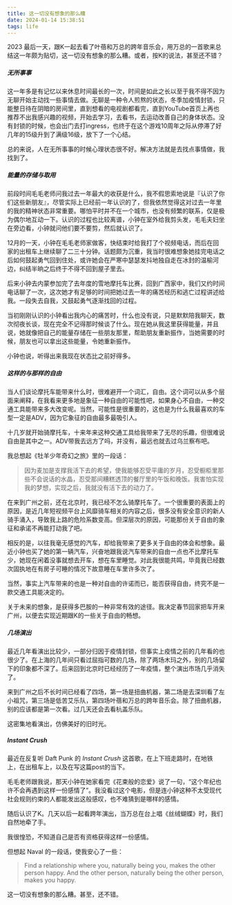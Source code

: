 ```yaml
---
title: 这一切没有想象的那么糟
date: 2024-01-14 15:38:51
tags: life
---
```


2023 最后一天，跟K一起去看了叶蓓和万总的跨年音乐会，用万总的一首歌来总结这一年颇为贴切，这一切没有想象的那么糟。或者，按K的说法，甚至还不错？

<!--more-->

##### 无所事事

这一年多是有记忆以来休息时间最长的一次，时间是如此之长以至于我不得不因为无聊开始主动找一些事情去做。无聊是一种令人煎熬的状态，冬季加疫情封锁，只能整日待在阴暗的房间里，直到想看的电视剧都看完，直到YouTube首页上再也推荐不出我感兴趣的视频，开始去学习，去看书，去运动改善自己的身体状态。没有封锁的时候，也会出门去打ingress，也终于在这个游戏10周年之际从停滞了好几年的15级升到了满级16级，放下了一个心结。

总的来说，人在无所事事的时候心理状态很不好。解决方法就是去找点事情做，我找到了。

##### 能量的存储与取用

前段时间毛毛老师问我过去一年最大的收获是什么，我不假思索地说是『认识了你们这些新朋友』，尽管实际上已经前一年认识的了，但我依然觉得这对过去一年里的我的精神状态非常重要。哪怕平时并不在一个城市，也没有频繁的联系，仅是极为偶尔地互动一下。认识的过程也比较离谱，小钟在室外给我剪头发，毛毛夫妇坐在旁边看，小钟就问他们要不要剪，然后就认识了。

12月的一天，小钟在毛毛老师家做客，快结束时给我打了个视频电话，而后在回家的出租车上继续聊了二三十分钟。话题颇为沉重，我当时很难想象她挂完电话之后如何鼓起勇气回到住处，或许她会在严寒中瑟瑟发抖地独自走在冰封的温榆河边，纠结半晌之后终于不得不回到屋子里去。

后来小钟去内蒙参加完了去年度的雪地摩托车比赛，回到广西家中，我们又约时间电话聊了一次，这次她才有足够的时间把她过去一年的痛苦经历和逃亡过程讲述给我。一段失去自我，又鼓起勇气逐渐找回的过程。

当初刚刚认识的小钟看出我内心的痛苦时，什么也没有说，只是默默陪我聊天，数次彻夜长谈，现在完全不记得那时候谈了什么。现在她从我这里获得能量，并且说，她就像把自己的能量存储在一些朋友那里，帮助朋友重新振作，当她需要的时候，朋友也可以拿出这些能量，令她重新振作。

小钟也说，听得出来我现在状态比之前好得多。

##### 这样的与那样的自由

当人们谈论摩托车能带来什么时，很难避开一个词汇，自由。这个词可以从多个层面来阐释，在我看来更多地是象征一种自由的可能性吧，如果身心不自由，一种交通工具能带来多大改变呢。当然，可能性是很重要的，这也是为什么我最喜欢的车型一定是ADV，因为它象征的自由最多最吸引人。

十几岁就开始骑摩托车，十来年来这种交通工具给我带来了无尽的乐趣，但很难说自由是其中之一。ADV带我去远方了吗，并没有，最远也就去过乌兰察布吧。

我总想起《牡羊少年奇幻之旅》里的一段话：

> 因为麦加是支撑我活下去的希望，使我能够忍受平庸的岁月，忍受橱柜里那些不会说话的水晶，忍受那间糟糕透顶的餐厅里的午饭和晚饭。我害怕实现我的梦想，实现之后，我就没有活下去的动力了。

在来到广州之前，还在北京时，我已经不怎么骑摩托车了。一个很重要的表面上的原因，是近几年短视频平台上风靡骑车相关的内容之后，很多没有安全意识的新人骑手涌入，导致我上路的危险系数变高。但深层次的原因，可能那份关于自由的象征和承诺不再能打动我了吧。

相反的是，以往我毫无感觉的汽车，却给我带来了更多关于自由的体会和想象。最近小钟也买了她的第一辆汽车，兴奋地跟我说汽车带来的自由一点也不比摩托车少，她现在闲着没事就想去开车，想在车里睡觉。对此我很能共鸣，毕竟我已经数次固执地在有房子可睡的情况下故意睡在车里许多次了。

当然，事实上汽车带来的也是一种对自由的许诺而已，能否获得自由，终究不是一款交通工具能决定的。

关于未来的想象，是获得多巴胺的一种非常有效的途径。我决定春节回家把车开来广州，以便去实现近期跟K的一些关于自由的畅想。

##### 几场演出

最近几年看演出比较少，一部分归因于疫情封锁，但事实上疫情之前的几年看的也很少了。在上海的几年间只看过屈指可数的几场，除了两场木玛之外，别的几场留下的印象都不深了。后来回到北京时已经经历了一年疫情，整个演出市场几乎消失了。

来到广州之后不长时间已经看了四场，第一场是扭曲机器，第二场是去深圳看了左小祖咒，第三场是低苦艾乐队，第四场叶蓓和万总的跨年音乐会。除了扭曲机器，别的应该都是第一次看。过几天还会去看杭盖乐队。

这密集地看演出，仿佛美好的旧时光。

##### Instant Crush

最近在反复听 Daft Punk 的 *Instant Crush* 这首歌，在上下班走路时，在地铁上，在出租车上，以及在写这篇post的当下。

毛毛老师跟我说，那天小钟在她家看完《花束般的恋爱》说了一句，“这个年纪也许不会再遇到这样一份感情了”。我没看过这个电影，但是连小钟这种不太受现代社会规则约束的人都能发出这般感叹，也不难猜到是哪样的感情。

随后认识了K。几天以后一起看跨年演出，当万总在台上唱《丝绒蝴蝶》时，我们自然地牵了手。

我很惶恐，不知道自己是否有资格获得这样一份感情。

但想起 Naval 的一段话，使我安心了一些：

> Find a relationship where you, naturally being you, makes the other person happy. And the other person, naturally being the other person, makes you happy.  



这一切没有想象的那么糟。甚至，还不错。
